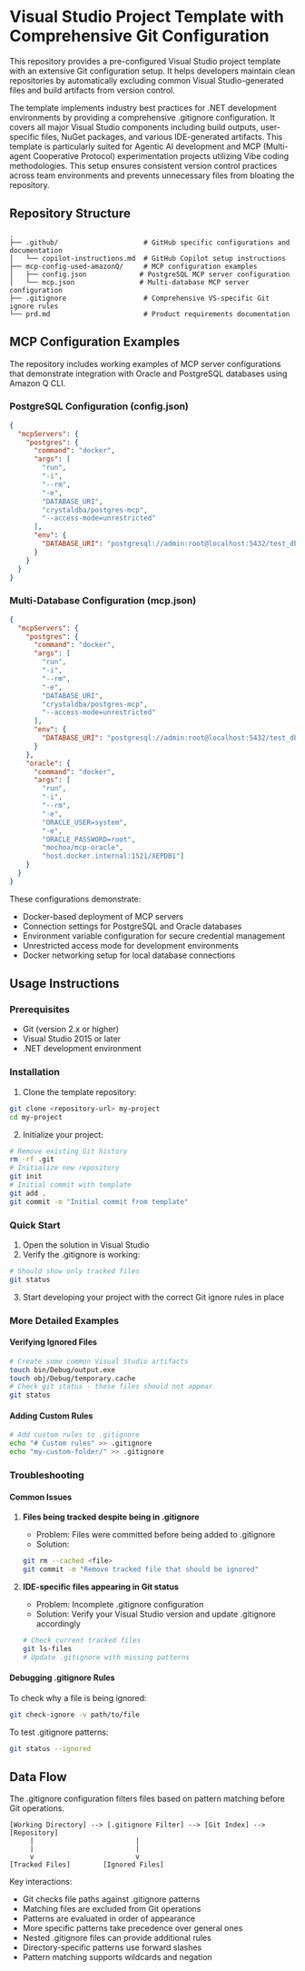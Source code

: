 # Visual Studio Project Template with Comprehensive Git Configuration

This repository provides a pre-configured Visual Studio project template with an extensive Git configuration setup. 
It helps developers maintain clean repositories by automatically excluding common Visual Studio-generated files and build artifacts from version control.

The template implements industry best practices for .NET development environments by providing a comprehensive .gitignore configuration.
It covers all major Visual Studio components including build outputs, user-specific files, NuGet packages, and various IDE-generated artifacts. This template is particularly suited for Agentic AI development and MCP (Multi-agent Cooperative Protocol) experimentation projects utilizing Vibe coding methodologies.
This setup ensures consistent version control practices across team environments and prevents unnecessary files from bloating the repository.

## Repository Structure
```
.
├── .github/                     # GitHub specific configurations and documentation
│   └── copilot-instructions.md  # GitHub Copilot setup instructions
├── mcp-config-used-amazonQ/     # MCP configuration examples
│   ├── config.json             # PostgreSQL MCP server configuration
│   └── mcp.json                # Multi-database MCP server configuration
├── .gitignore                   # Comprehensive VS-specific Git ignore rules
└── prd.md                       # Product requirements documentation
```

## MCP Configuration Examples

The repository includes working examples of MCP server configurations that demonstrate integration with Oracle and PostgreSQL databases using Amazon Q CLI.

### PostgreSQL Configuration (config.json)
```json
{
  "mcpServers": {
    "postgres": {
      "command": "docker",
      "args": [
        "run",
        "-i",
        "--rm",
        "-e",
        "DATABASE_URI",
        "crystaldba/postgres-mcp",
        "--access-mode=unrestricted"
      ],
      "env": {
        "DATABASE_URI": "postgresql://admin:root@localhost:5432/test_db"
      }
    }
  }
}
```

### Multi-Database Configuration (mcp.json)
```json
{
  "mcpServers": {
    "postgres": {
      "command": "docker",
      "args": [
        "run",
        "-i",
        "--rm",
        "-e",
        "DATABASE_URI",
        "crystaldba/postgres-mcp",
        "--access-mode=unrestricted"
      ],
      "env": {
        "DATABASE_URI": "postgresql://admin:root@localhost:5432/test_db"
      }
    },
    "oracle": {
      "command": "docker",
      "args": [
        "run", 
        "-i", 
        "--rm", 
        "-e",
        "ORACLE_USER=system",
        "-e",
        "ORACLE_PASSWORD=root",
        "mochoa/mcp-oracle", 
        "host.docker.internal:1521/XEPDB1"]
    }
  }
}
```

These configurations demonstrate:
- Docker-based deployment of MCP servers
- Connection settings for PostgreSQL and Oracle databases
- Environment variable configuration for secure credential management
- Unrestricted access mode for development environments
- Docker networking setup for local database connections

## Usage Instructions

### Prerequisites
- Git (version 2.x or higher)
- Visual Studio 2015 or later
- .NET development environment

### Installation

1. Clone the template repository:
```bash
git clone <repository-url> my-project
cd my-project
```

2. Initialize your project:
```bash
# Remove existing Git history
rm -rf .git
# Initialize new repository
git init
# Initial commit with template
git add .
git commit -m "Initial commit from template"
```

### Quick Start

1. Open the solution in Visual Studio
2. Verify the .gitignore is working:
```bash
# Should show only tracked files
git status
```

3. Start developing your project with the correct Git ignore rules in place

### More Detailed Examples

#### Verifying Ignored Files
```bash
# Create some common Visual Studio artifacts
touch bin/Debug/output.exe
touch obj/Debug/temporary.cache
# Check git status - these files should not appear
git status
```

#### Adding Custom Rules
```bash
# Add custom rules to .gitignore
echo "# Custom rules" >> .gitignore
echo "my-custom-folder/" >> .gitignore
```

### Troubleshooting

#### Common Issues

1. **Files being tracked despite being in .gitignore**
   - Problem: Files were committed before being added to .gitignore
   - Solution:
   ```bash
   git rm --cached <file>
   git commit -m "Remove tracked file that should be ignored"
   ```

2. **IDE-specific files appearing in Git status**
   - Problem: Incomplete .gitignore configuration
   - Solution: Verify your Visual Studio version and update .gitignore accordingly
   ```bash
   # Check current tracked files
   git ls-files
   # Update .gitignore with missing patterns
   ```

#### Debugging .gitignore Rules
To check why a file is being ignored:
```bash
git check-ignore -v path/to/file
```

To test .gitignore patterns:
```bash
git status --ignored
```

## Data Flow

The .gitignore configuration filters files based on pattern matching before Git operations.

```ascii
[Working Directory] --> [.gitignore Filter] --> [Git Index] --> [Repository]
     |                         |
     |                         |
     v                         v
[Tracked Files]        [Ignored Files]
```

Key interactions:
- Git checks file paths against .gitignore patterns
- Matching files are excluded from Git operations
- Patterns are evaluated in order of appearance
- More specific patterns take precedence over general ones
- Nested .gitignore files can provide additional rules
- Directory-specific patterns use forward slashes
- Pattern matching supports wildcards and negation